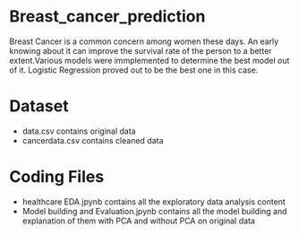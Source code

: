 # Breast_cancer_prediction
 Breast Cancer is a common concern among women these days. An early knowing about it can improve the survival rate of the person to a better extent.Various models were immplemented to determine the best model out of it. Logistic Regression proved out to be the best one in this case.
 
# Dataset
 * data.csv contains original data
 * cancerdata.csv contains cleaned data
 
# Coding Files
* healthcare EDA.jpynb contains all the exploratory data analysis content
* Model building and Evaluation.jpynb contains all the model building and explanation of them with PCA and without PCA on original data
